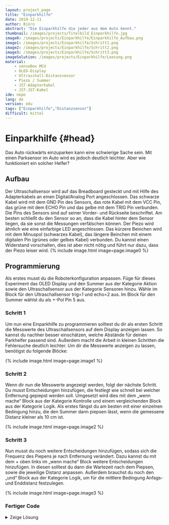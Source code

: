 ```yaml
---
layout: project_page
title: "Einparkhilfe"
date: 2019-12-11
author: Björn
abstract: "Die Einparkhilfe die jeder aus dem Auto kennt."
thumbnail: /images/projects/Titelbild_Einparkhilfe.jpg
image0: /images/projects/Einparkhilfe/Einparkhilfe_Aufbau.png
image1: /images/projects/Einparkhilfe/Schritt1.png
image2: /images/projects/Einparkhilfe/Schritt2.png
image3: /images/projects/Einparkhilfe/Schritt3.png
imageSolution: /images/projects/Einparkhilfe/Loesung.png
material:
    - senseBox MCU
    - OLED-Display
    - Ultraschall-Distanzsensor
    - Piezo / Summer
    - JST-Adapterkabel
    - JST-JST-Kabel
ide: nepo
lang: de
version: edu
tags: ["Einparkhilfe","Distanzsensor"]
difficult: mittel
---
```

# Einparkhilfe {#head}

Das Auto rückwärts einzuparken kann eine schwierige Sache sein. Mit einen
Parksensor im Auto wird es jedoch deutlich leichter. Aber wie funktioniert ein solcher
Helfer?

## Aufbau 
Der Ultraschallsensor wird auf das Breadboard gesteckt und mit Hilfe des Adapterkabels
an einen Digital/Analog Port angeschlossen. Das schwarze Kabel wird mit dem GND Pin
des Sensors, das rote Kabel mit dem VCC Pin, das grüne mit dem ECHO Pin und das gelbe
mit dem TRIG Pin verbunden. Die Pins des Sensors sind auf seiner Vorder- und Rückseite
beschriftet. Am besten schließt du den Sensor so an, dass die Kabel hinter dem Sensor
liegen, da sie sonst die Messungen verfälschen können.
Der Piezo wird ähnlich wie eine einfarbige LED angeschlossen. Das kürzere Beinchen
wird mit dem Minuspol (schwarzes Kabel), das längere Beinchen mit einem digitalen Pin
(grünes oder gelbes Kabel) verbunden. Du kannst einen Widerstand vorschalten, dies ist
aber nicht nötig und führt nur dazu, dass der Piezo leiser wird.
{% include image.html image=page.image0 %}

## Programmierung
Als erstes musst du die Roboterkonfiguration anpassen. Füge für dieses Experiment das
OLED Display und den Summer aus der Kategorie Aktion sowie den Ultraschallsensor
aus der Kategorie Sensoren hinzu. Wähle im Block für den Ultraschallsensor trig=1 und
echo=2 aus. Im Block für den Summer wählst du als +-Pol Pin 5 aus.

### Schritt 1

Um nun eine Einparkhilfe zu programmieren solltest du dir als ersten Schritt die Messwerte
des Ultraschallsensors auf dem Display anzeigen lassen. So kannst du nachher
besser einschätzen, welche Abstände für deinen Parkhelfer passend sind. Außerdem
macht die Arbeit in kleinen Schritten die Fehlersuche deutlich leichter.
Um dir die Messwerte anzeigen zu lassen, benötigst du folgende Blöcke:

{% include image.html image=page.image1 %}

### Schritt 2

Wenn dir nun die Messwerte angezeigt werden, folgt der nächste Schritt. Du musst Entscheidungen
hinzufügen, die festlegt wie schnell bei welcher Entfernung gepiepst werden soll.
Umgesetzt wird dies mit dem „wenn mache“ Block aus der Kategorie Kontrolle und einem
vergleichenden Block aus der Kategorie Logik.
Als erstes fängst du am besten mit einer einzelnen Bedingung hinzu, die den Summer dann piepsen lässt, 
wenn die gemessene Distanz kleiner als 10 cm ist.

{% include image.html image=page.image2 %}

### Schritt 3
Nun musst du noch weitere Entscheidungen hinzufügen, sodass sich die Frequenz des
Piepens je nach Entfernung verändert. Dazu kannst du mit dem + oben links im „wenn
mache“ Block weitere Entscheidungen hinzufügen. In diesen solltest du dann die Wartezeit
nach dem Piepsen, sowie die jeweilige Distanz anpassen. Außerdem brauchst du
noch den „und“ Block aus der Kategorie Logik, um für die mittlere Bedingung Anfags- und Enddistanz festzulegen.

{% include image.html image=page.image3 %}
### Fertiger Code

<details><summary>Zeige Lösung</summary>
{% include image.html image=page.imageSolution %}
</p>
</details>



